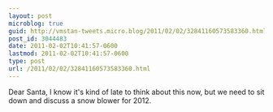 ```yaml
---
layout: post
microblog: true
guid: http://vmstan-tweets.micro.blog/2011/02/02/32841160573583360.html
post_id: 3044483
date: 2011-02-02T10:41:57-0600
lastmod: 2011-02-02T10:41:57-0600
type: post
url: /2011/02/02/32841160573583360.html
---
```

Dear Santa, I know it's kind of late to think about this now, but we need to sit down and discuss a snow blower for 2012.
